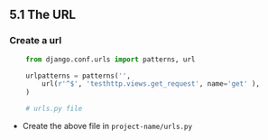 ## 5.1  The URL

### Create a url


```python
    from django.conf.urls import patterns, url

    urlpatterns = patterns('',
        url(r'^$', 'testhttp.views.get_request', name='get' ),
    )

    # urls.py file
```


* Create the above file in `project-name/urls.py`

